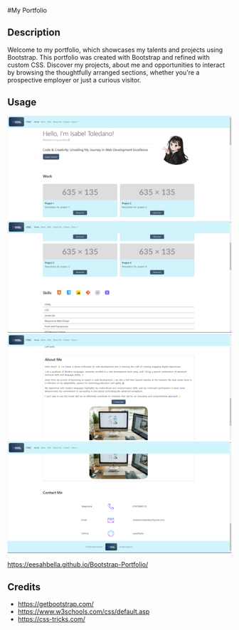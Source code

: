 #My Portfolio

## Description

Welcome to my portfolio, which showcases my talents and projects using Bootstrap. This portfolio was created with Bootstrap and refined with custom CSS. Discover my projects, about me and opportunities to interact by browsing the thoughtfully arranged sections, whether you're a prospective employer or just a curious visitor.



## Usage
 
![alt text](images/ss1.png)
![alt text](images/ss2.png)
![alt text](images/ss3.png)
![alt text](images/ss4.png)

https://eesahbella.github.io/Bootstrap-Portfolio/

## Credits

- https://getbootstrap.com/
- https://www.w3schools.com/css/default.asp
- https://css-tricks.com/

